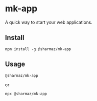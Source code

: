 # mk-app
A quick way to start your web applications.

## Install
```
npm install -g @sharmaz/mk-app
```

## Usage
```
@sharmaz/mk-app
```
or
```
npx @sharmaz/mk-app
```

